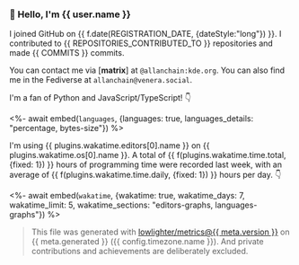 ### 👋 Hello, I'm {{ user.name }}

I joined GitHub on {{ f.date(REGISTRATION_DATE, {dateStyle:"long"}) }}.
I contributed to {{ REPOSITORIES_CONTRIBUTED_TO }} repositories and made {{ COMMITS }} commits.

You can contact me via $\left[\mathbf{matrix}\right]$ at `@allanchain:kde.org`.
You can also find me in the Fediverse at `allanchain@venera.social`.

I'm a fan of Python and JavaScript/TypeScript! 👇

<%- await embed(`languages`, {languages: true, languages_details: "percentage, bytes-size"}) %>

I'm using {{ plugins.wakatime.editors[0].name }} on {{ plugins.wakatime.os[0].name }}.
A total of {{ f(plugins.wakatime.time.total, {fixed: 1}) }} hours of programming time were recorded last week,
with an average of {{ f(plugins.wakatime.time.daily, {fixed: 1}) }} hours per day. 👇

<%- await embed(`wakatime`, {wakatime: true, wakatime_days: 7, wakatime_limit: 5, wakatime_sections: "editors-graphs, languages-graphs"}) %>

> This file was generated with [lowlighter/metrics@{{ meta.version }}](https://github.com/lowlighter/metrics)
> on {{ meta.generated }} ({{ config.timezone.name }}).
> And private contributions and achievements are deliberately excluded.
